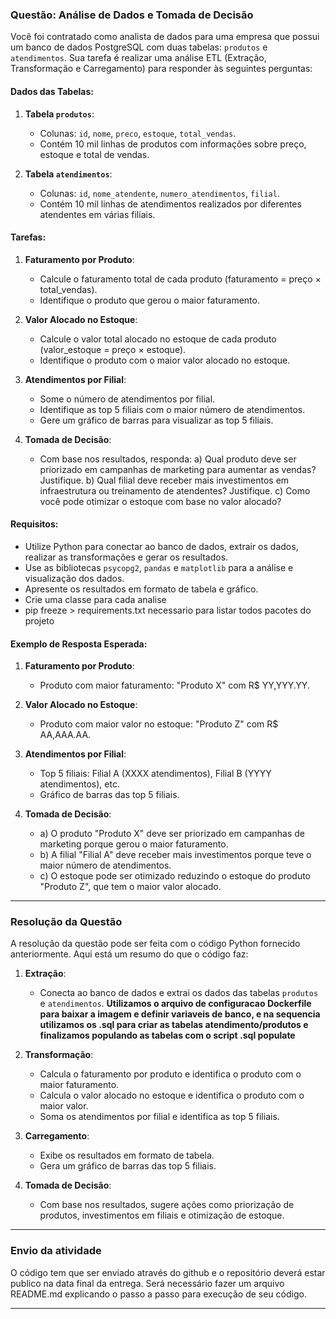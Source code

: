 
### Questão: Análise de Dados e Tomada de Decisão

Você foi contratado como analista de dados para uma empresa que possui um banco de dados PostgreSQL com duas tabelas: `produtos` e `atendimentos`. Sua tarefa é realizar uma análise ETL (Extração, Transformação e Carregamento) para responder às seguintes perguntas:

#### Dados das Tabelas:
1. **Tabela `produtos`**:
   - Colunas: `id`, `nome`, `preco`, `estoque`, `total_vendas`.
   - Contém 10 mil linhas de produtos com informações sobre preço, estoque e total de vendas.

2. **Tabela `atendimentos`**:
   - Colunas: `id`, `nome_atendente`, `numero_atendimentos`, `filial`.
   - Contém 10 mil linhas de atendimentos realizados por diferentes atendentes em várias filiais.

#### Tarefas:
1. **Faturamento por Produto**:
   - Calcule o faturamento total de cada produto (faturamento = preço × total_vendas).
   - Identifique o produto que gerou o maior faturamento.

2. **Valor Alocado no Estoque**:
   - Calcule o valor total alocado no estoque de cada produto (valor_estoque = preço × estoque).
   - Identifique o produto com o maior valor alocado no estoque.

3. **Atendimentos por Filial**:
   - Some o número de atendimentos por filial.
   - Identifique as top 5 filiais com o maior número de atendimentos.
   - Gere um gráfico de barras para visualizar as top 5 filiais.

4. **Tomada de Decisão**:
   - Com base nos resultados, responda:
     a) Qual produto deve ser priorizado em campanhas de marketing para aumentar as vendas? Justifique.
     b) Qual filial deve receber mais investimentos em infraestrutura ou treinamento de atendentes? Justifique.
     c) Como você pode otimizar o estoque com base no valor alocado?

#### Requisitos:
- Utilize Python para conectar ao banco de dados, extrair os dados, realizar as transformações e gerar os resultados.
- Use as bibliotecas `psycopg2`, `pandas` e `matplotlib` para a análise e visualização dos dados.
- Apresente os resultados em formato de tabela e gráfico.
- Crie uma classe para cada analise
- pip freeze > requirements.txt necessario para listar todos pacotes do projeto

#### Exemplo de Resposta Esperada:
1. **Faturamento por Produto**:
   - Produto com maior faturamento: "Produto X" com R$ YY,YYY.YY.

2. **Valor Alocado no Estoque**:
   - Produto com maior valor no estoque: "Produto Z" com R$ AA,AAA.AA.

3. **Atendimentos por Filial**:
   - Top 5 filiais: Filial A (XXXX atendimentos), Filial B (YYYY atendimentos), etc.
   - Gráfico de barras das top 5 filiais.

4. **Tomada de Decisão**:
   - a) O produto "Produto X" deve ser priorizado em campanhas de marketing porque gerou o maior faturamento.
   - b) A filial "Filial A" deve receber mais investimentos porque teve o maior número de atendimentos.
   - c) O estoque pode ser otimizado reduzindo o estoque do produto "Produto Z", que tem o maior valor alocado.

---

### Resolução da Questão

A resolução da questão pode ser feita com o código Python fornecido anteriormente. Aqui está um resumo do que o código faz:

1. **Extração**:
   - Conecta ao banco de dados e extrai os dados das tabelas `produtos` e `atendimentos`.
   **Utilizamos o arquivo de configuracao Dockerfile para baixar a imagem e definir variaveis de banco, e na sequencia utilizamos os .sql para criar as tabelas atendimento/produtos e finalizamos populando as tabelas com o script .sql populate**

2. **Transformação**:
   - Calcula o faturamento por produto e identifica o produto com o maior faturamento.
   - Calcula o valor alocado no estoque e identifica o produto com o maior valor.
   - Soma os atendimentos por filial e identifica as top 5 filiais.

3. **Carregamento**:
   - Exibe os resultados em formato de tabela.
   - Gera um gráfico de barras das top 5 filiais.

4. **Tomada de Decisão**:
   - Com base nos resultados, sugere ações como priorização de produtos, investimentos em filiais e otimização de estoque.

---

### Envio da atividade

O código tem que ser enviado através do github e o repositório deverá estar publico na data final da entrega. Será necessário fazer um 
arquivo README.md explicando o passo a passo para execução de seu código.


---